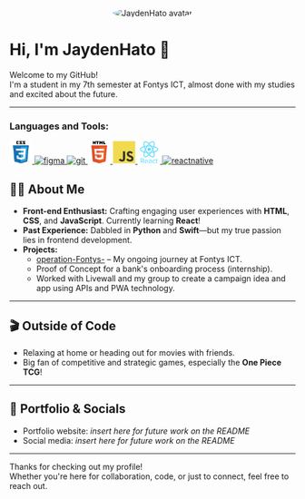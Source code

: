 <!-- Profile image placeholder -->
<p align="center">
  <img src="https://avatars.githubusercontent.com/JaydenHato" width="120" alt="JaydenHato avatar" style="border-radius:50%;">
</p>

# Hi, I'm JaydenHato 👋

Welcome to my GitHub!  
I'm a student in my 7th semester at Fontys ICT, almost done with my studies and excited about the future.

---
<h3 align="left">Languages and Tools:</h3>
<p align="left"> <a href="https://www.w3schools.com/css/" target="_blank" rel="noreferrer"> <img src="https://raw.githubusercontent.com/devicons/devicon/master/icons/css3/css3-original-wordmark.svg" alt="css3" width="40" height="40"/> </a> <a href="https://www.figma.com/" target="_blank" rel="noreferrer"> <img src="https://www.vectorlogo.zone/logos/figma/figma-icon.svg" alt="figma" width="40" height="40"/> </a> <a href="https://git-scm.com/" target="_blank" rel="noreferrer"> <img src="https://www.vectorlogo.zone/logos/git-scm/git-scm-icon.svg" alt="git" width="40" height="40"/> </a> <a href="https://www.w3.org/html/" target="_blank" rel="noreferrer"> <img src="https://raw.githubusercontent.com/devicons/devicon/master/icons/html5/html5-original-wordmark.svg" alt="html5" width="40" height="40"/> </a> <a href="https://developer.mozilla.org/en-US/docs/Web/JavaScript" target="_blank" rel="noreferrer"> <img src="https://raw.githubusercontent.com/devicons/devicon/master/icons/javascript/javascript-original.svg" alt="javascript" width="40" height="40"/> </a> <a href="https://reactjs.org/" target="_blank" rel="noreferrer"> <img src="https://raw.githubusercontent.com/devicons/devicon/master/icons/react/react-original-wordmark.svg" alt="react" width="40" height="40"/> </a> <a href="https://reactnative.dev/" target="_blank" rel="noreferrer"> <img src="https://reactnative.dev/img/header_logo.svg" alt="reactnative" width="40" height="40"/> </a> </p>

## 👨‍💻 About Me

- **Front-end Enthusiast:** Crafting engaging user experiences with **HTML**, **CSS**, and **JavaScript**. Currently learning **React**!
- **Past Experience:** Dabbled in **Python** and **Swift**—but my true passion lies in frontend development.
- **Projects:**
  - [operation-Fontys-](https://github.com/JaydenHato/operation-Fontys-) – My ongoing journey at Fontys ICT.
  - Proof of Concept for a bank's onboarding process (internship).
  - Worked with Livewall and my group to create a campaign idea and app using APIs and PWA technology.

---

## 🎬 Outside of Code

- Relaxing at home or heading out for movies with friends.
- Big fan of competitive and strategic games, especially the **One Piece TCG**!

---

## 🚀 Portfolio & Socials

- Portfolio website: *insert here for future work on the README*
- Social media: *insert here for future work on the README*

---

Thanks for checking out my profile!  
Whether you're here for collaboration, code, or just to connect, feel free to reach out.
